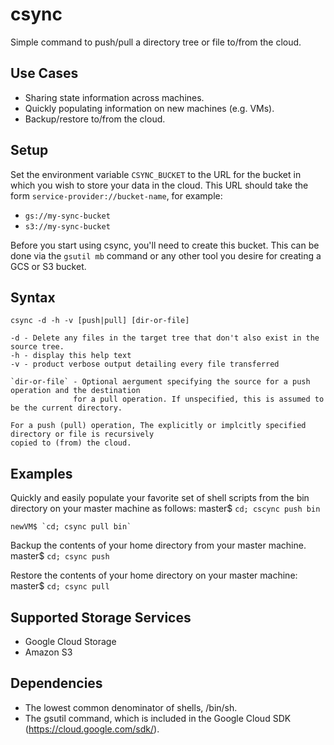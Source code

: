 # csync

Simple command to push/pull a directory tree or file to/from the cloud.

## Use Cases
* Sharing state information across machines.
* Quickly populating information on new machines (e.g. VMs).
* Backup/restore to/from the cloud.

## Setup
Set the environment variable `CSYNC_BUCKET` to the URL for the bucket in which you wish to store your 
data in the cloud. This URL should take the form `service-provider://bucket-name`, for example:
* `gs://my-sync-bucket`
* `s3://my-sync-bucket`

Before you start using csync, you'll need to create this bucket. This can be done via the `gsutil mb` command
or any other tool you desire for creating a GCS or S3 bucket.

## Syntax

    csync -d -h -v [push|pull] [dir-or-file]
    
    -d - Delete any files in the target tree that don't also exist in the source tree.
    -h - display this help text
    -v - product verbose output detailing every file transferred
    
    `dir-or-file` - Optional aergument specifying the source for a push operation and the destination
                  for a pull operation. If unspecified, this is assumed to be the current directory.
                  
    For a push (pull) operation, The explicitly or implcitly specified directory or file is recursively 
    copied to (from) the cloud. 
    
## Examples
Quickly and easily populate your favorite set of shell scripts from the bin directory on your master machine as follows:
    master$ `cd; cscync push bin`
    
    newVM$ `cd; csync pull bin`
    
Backup the contents of your home directory from your master machine.
    master$ `cd; csync push`
    
Restore the contents of your home directory on your master machine:
    master$ `cd; csync pull`

## Supported Storage Services
* Google Cloud Storage
* Amazon S3

## Dependencies
* The lowest common denominator of shells, /bin/sh.
* The gsutil command, which is included in the Google Cloud SDK (https://cloud.google.com/sdk/).
